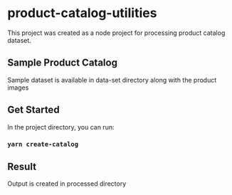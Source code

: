 # product-catalog-utilities

This project was created as a node project for processing product catalog dataset.

## Sample Product Catalog

Sample dataset is available in data-set directory along with the product images

## Get Started

In the project directory, you can run:

### `yarn create-catalog`

## Result
Output is created in processed directory
